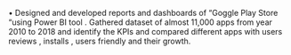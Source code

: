 •	Designed and developed reports and dashboards of “Goggle Play Store “using Power BI tool .
 Gathered dataset of almost 11,000  apps from year 2010 to 2018 and identify the KPIs  and compared different apps with users reviews , installs , users friendly and their growth.
